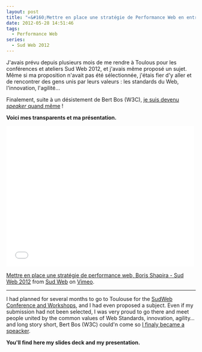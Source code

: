 ```yaml
---
layout: post
title: "«&#160;Mettre en place une stratégie de Performance Web en entreprise&#160;» - Slides & Vidéo"
date: 2012-05-28 14:51:46
tags:
  - Performance Web
series:
  - Sud Web 2012
---
```


J'avais prévu depuis plusieurs mois de me rendre à Toulous pour les conférences et ateliers Sud Web 2012, et j'avais même proposé un sujet. Même si ma proposition n'avait pas été sélectionnée, j'étais fier d'y aller et de rencontrer des gens unis par leurs valeurs&nbsp;: les standards du Web, l'innovation, l'agilité&#8230;

Finalement, suite à un désistement de Bert Bos (W3C), [je suis devenu <em lang="en">speaker</em> quand même](http://sudweb.fr/2012/talk/mise-en-place-dune-strategie-de-performance-en-entreprise/ "Sud Web 2012 - &quot;Mettre en place une stratégie de Performance Web en entreprise&quot; par Boris Schapira")&nbsp;!

**Voici mes transparents et ma présentation.**

<!-- more -->

<script async class="speakerdeck-embed" data-id="4fc3904117744f002201098d" data-ratio="1.33333333333333" src="//speakerdeck.com/assets/embed.js"></script>

<iframe src="//player.vimeo.com/video/56931059" height="375" width="500" allowfullscreen="" frameborder="0"></iframe>

[Mettre en place une stratégie de performance web, Boris Shapira - Sud Web 2012](http://vimeo.com/56931059) from [Sud Web](http://vimeo.com/sudweb) on [Vimeo](https://vimeo.com/).

---

I had planned for several months to go to Toulouse for the [SudWeb Conference and Workshops](http://sudweb.fr/2012/), and I had even proposed a subject. Even if my submission had not been selected, I was very proud to go there and meet people united by the common values of Web Standards, innovation, agility… and long story short, Bert Bos (W3C) could'n come so [I finaly became a speacker](http://sudweb.fr/2012/talk/mise-en-place-dune-strategie-de-performance-en-entreprise/ "Sud Web 2012 - &quot;Mettre en place une stratégie de Performance Web en entreprise&quot; par Boris Schapira").

**You'll find here my slides deck and my presentation.**

